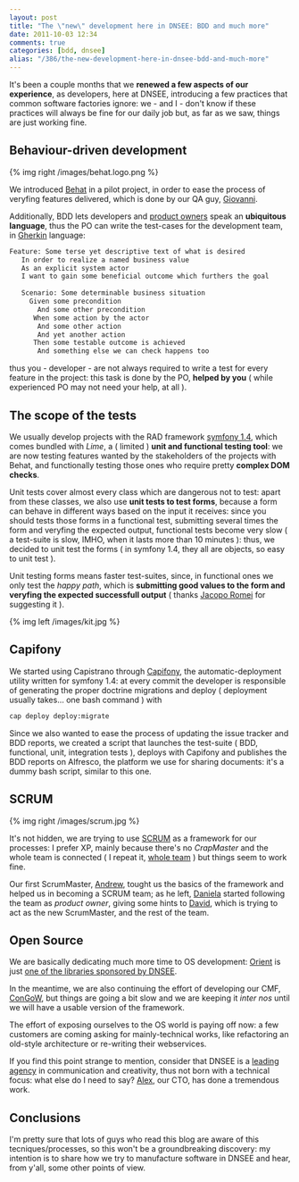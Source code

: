 ```yaml
---
layout: post
title: "The \"new\" development here in DNSEE: BDD and much more"
date: 2011-10-03 12:34
comments: true
categories: [bdd, dnsee]
alias: "/386/the-new-development-here-in-dnsee-bdd-and-much-more"
---
```


It's been a couple months that we **renewed a few aspects of our experience**, as developers, here at DNSEE, introducing a few practices that common software factories ignore: we - and I - don't know if these practices will always be fine for our daily job but, as far as we saw, things are just working fine.
<!-- more -->

## Behaviour-driven development

{% img right /images/behat.logo.png %}

We introduced [Behat](http://behat.org/) in a pilot project, in order to ease the process of veryfing features delivered, which is done by our QA guy, [Giovanni](http://www.linkedin.com/in/villagiovanni).

Additionally, BDD lets developers and [product owners](http://www.mountaingoatsoftware.com/scrum/product-owner) speak an **ubiquitous language**, thus the PO can write the test-cases for the development team, in [Gherkin](https://github.com/cucumber/cucumber/wiki/Gherkin) language:

``` bash Example of a Gherkin story
Feature: Some terse yet descriptive text of what is desired
   In order to realize a named business value
   As an explicit system actor
   I want to gain some beneficial outcome which furthers the goal
 
   Scenario: Some determinable business situation
     Given some precondition
       And some other precondition
      When some action by the actor
       And some other action
       And yet another action
      Then some testable outcome is achieved
       And something else we can check happens too
```

thus you - developer - are not always required to write a test for every feature in the project: this task is done by the PO, **helped by you** ( while experienced PO may not need your help, at all ).

## The scope of the tests

We usually develop projects with the RAD framework [symfony 1.4](http://www.symfony-project.org/), which comes bundled with *Lime*, a ( limited ) **unit and functional testing tool**: we are now testing features wanted by the stakeholders of the projects with Behat, and functionally testing those ones who require pretty **complex DOM checks**.

Unit tests cover almost every class which are dangerous not to test: apart from these classes, we also use **unit tests to test forms**, because a form can behave in different ways based on the input it receives: since you should tests those forms in a functional test, submitting several times the form and veryfing the expected output, functional tests become very slow ( a test-suite is slow, IMHO, when it lasts more than 10 minutes ): thus, we decided to unit test the forms ( in symfony 1.4, they all are objects, so easy to unit test ).

Unit testing forms means faster test-suites, since, in functional ones we only test the *happy path*, which is **submitting good values to the form and veryfing the expected successfull output** ( thanks [Jacopo Romei](http://www.agiledevelopment.it/) for suggesting it ).

{% img left /images/kit.jpg %}

## Capifony

We started using Capistrano through [Capifony](http://capifony.org/), the automatic-deployment utility written for symfony 1.4: at every commit the developer is responsible of generating the proper doctrine migrations and deploy ( deployment usually takes... one bash command ) with

``` bash Simple capifony usage
cap deploy deploy:migrate
```

Since we also wanted to ease the process of updating the issue tracker and BDD reports, we created a script that launches the test-suite ( BDD, functional, unit, integration tests ), deploys with Capifony and publishes the BDD reports on Alfresco, the platform we use for sharing documents: it's a dummy bash script, similar to this one.

## SCRUM

{% img right /images/scrum.jpg %}

It's not hidden, we are trying to use [SCRUM](http://en.wikipedia.org/wiki/Scrum_(development)) as a framework for our processes: I prefer XP, mainly because there's no *CrapMaster* and the whole team is connected ( I repeat it, [whole team](http://epf.eclipse.org/wikis/xp/xp/guidances/concepts/whole_team_7E4B7BE3.html) ) but things seem to work fine.

Our first ScrumMaster, [Andrew](http://it.linkedin.com/in/acceli), tought us the basics of the framework and helped us in becoming a SCRUM team; as he left, [Daniela](http://www.scrumalliance.org/profiles/130822-daniela-cecchinelli) started following the team as *product owner*, giving some hints to [David](http://www.davidfunaro.com/), which is trying to act as the new ScrumMaster, and the rest of the team. 

## Open Source

We are basically dedicating much more time to OS development: [Orient](https://github.com/congow/Orient) is just [one of the libraries sponsored by DNSEE](https://github.com/congow).

In the meantime, we are also continuing the effort of developing our CMF, [ConGoW](https://github.com/congow/congow), but things are going a bit slow and we are keeping it *inter nos* until we will have a usable version of the framework.

The effort of exposing ourselves to the OS world is paying off now: a few customers are coming asking for mainly-technical works, like refactoring an old-style architecture or re-writing their webservices.

If you find this point strange to mention, consider that DNSEE is a [leading agency](http://www.webranking.eu/Articles/Articles/2011/Eni--Best-in-online-communication-2010/) in communication and creativity, thus not born with a technical focus: what else do I need to say? [Alex](http://www.linkedin.com/in/alexlombardi), our CTO, has done a tremendous work.

## Conclusions

I'm pretty sure that lots of guys who read this blog are aware of this tecniques/processes, so this won't be a groundbreaking discovery: my intention is to share how we try to manufacture software in DNSEE and hear, from y'all, some other points of view.